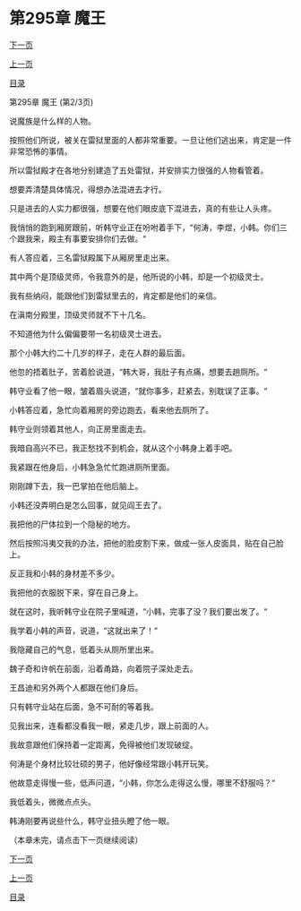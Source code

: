 <h1>第295章   魔王</h1>
            <div><p><a href="./0884_%E7%AC%AC295%E7%AB%A0_%E9%AD%94%E7%8E%8B.md">下一页</a></p><p><a href="./0882_%E7%AC%AC295%E7%AB%A0_%E9%AD%94%E7%8E%8B.md">上一页</a></p><p><a href="../">目录</a></p></div>
            <div><p>第295章   魔王 (第2/3页)</p><p>说魔族是什么样的人物。</p><p>按照他们所说，被关在雷狱里面的人都非常重要。一旦让他们逃出来，肯定是一件非常恐怖的事情。</p><p>所以雷狱殿才在各地分别建造了五处雷狱，并安排实力很强的人物看管着。</p><p>想要弄清楚具体情况，得想办法混进去才行。</p><p>只是进去的人实力都很强，想要在他们眼皮底下混进去，真的有些让人头疼。</p><p>我悄悄的跑到厢房跟前，听韩守业正在吩咐着手下，“何涛，李煜，小韩。你们三个跟我来，殿主有事要安排你们去做。“</p><p>有人答应着，三名雷狱殿属下从厢房里走出来。</p><p>其中两个是顶级灵师，令我意外的是，他所说的小韩，却是一个初级灵士。</p><p>我有些纳闷，能跟他们到雷狱里去的，肯定都是他们的亲信。</p><p>在滇南分殿里，顶级灵师就不下十几名。</p><p>不知道他为什么偏偏要带一名初级灵士进去。</p><p>那个小韩大约二十几岁的样子，走在人群的最后面。</p><p>他忽的捂着肚子，苦着脸说道，“韩大哥，我肚子有点痛，想要去趟厕所。“</p><p>韩守业看了他一眼，皱着眉头说道，“就你事多，赶紧去，别耽误了正事。“</p><p>小韩答应着，急忙向着厢房的旁边跑去，看来他去厕所了。</p><p>韩守业则领着其他人，向正房里面走去。</p><p>我暗自高兴不已，我正愁找不到机会，就从这个小韩身上着手吧。</p><p>我紧跟在他身后，小韩急急忙忙跑进厕所里面。</p><p>刚刚蹲下去，我一巴掌拍在他后脑上。</p><p>小韩还没弄明白是怎么回事，就见阎王去了。</p><p>我把他的尸体拉到一个隐秘的地方。</p><p>然后按照冯夷交我的办法，把他的脸皮割下来，做成一张人皮面具，贴在自己脸上。</p><p>反正我和小韩的身材差不多少。</p><p>我把他的衣服脱下来，穿在自己身上。</p><p>就在这时，我听韩守业在院子里喊道，“小韩，完事了没？我们要出发了。“</p><p>我学着小韩的声音，说道，“这就出来了！“</p><p>我隐藏自己的气息，低着头从厕所里出来。</p><p>魏子奇和许帆在前面，沿着甬路，向着院子深处走去。</p><p>王昌迪和另外两个人都跟在他们身后。</p><p>只有韩守业站在后面，急不可耐的等着我。</p><p>见我出来，连看都没看我一眼，紧走几步，跟上前面的人。</p><p>我故意跟他们保持着一定距离，免得被他们发现破绽。</p><p>何涛是个身材比较壮硕的男子，他好像经常跟小韩开玩笑。</p><p>他故意走得慢一些，低声问道，“小韩，你怎么走得这么慢，哪里不舒服吗？“</p><p>我低着头，微微点点头。</p><p>韩涛刚要再说些什么，韩守业扭头瞪了他一眼。</p><p>（本章未完，请点击下一页继续阅读）</p></div>
            <div><p><a href="./0884_%E7%AC%AC295%E7%AB%A0_%E9%AD%94%E7%8E%8B.md">下一页</a></p><p><a href="./0882_%E7%AC%AC295%E7%AB%A0_%E9%AD%94%E7%8E%8B.md">上一页</a></p><p><a href="../">目录</a></p></div>